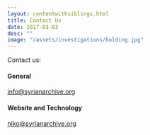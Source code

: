 ```yaml
---
layout: contentwithsiblings.html
title: Contact Us
date: 2017-03-03
desc: ""
image: "/assets/investigations/holding.jpg"
---
```


 Contact us:

 #### General

 [info@syrianarchive.org](mailto:info@syrianarchive.org)

 #### Website and Technology

 [niko@syrianarchive.org](mailto:niko@syrianarchive.org)
